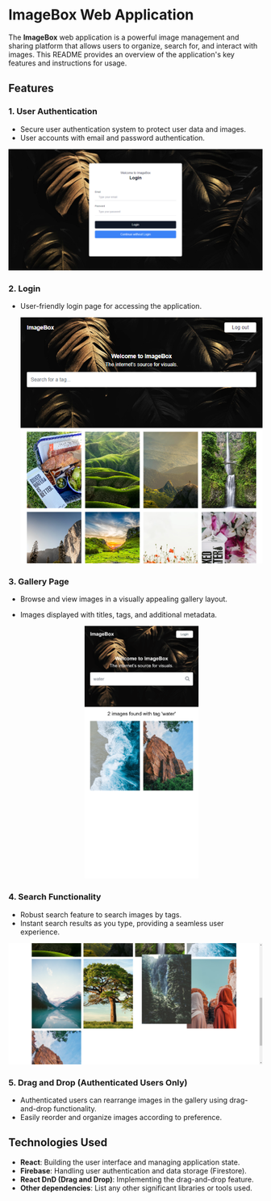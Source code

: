 # ImageBox Web Application

The **ImageBox** web application is a powerful image management and sharing platform that allows users to  organize, search for, and interact with images. This README provides an overview of the application's key features and instructions for usage.

## Features

### 1. User Authentication

- Secure user authentication system to protect user data and images.
- User accounts with email and password authentication.

<img src="https://github.com/thelouisgram/image-box/blob/main/src/assets/read-me/login.png" />

### 2. Login

- User-friendly login page for accessing the application.

  <p align='center'>
    <img src='https://github.com/thelouisgram/image-box/blob/main/src/assets/read-me/pad%20view.png' />
  </p>

### 3. Gallery Page

- Browse and view images in a visually appealing gallery layout.
- Images displayed with titles, tags, and additional metadata.

  <p align='center' >
    <img src='https://github.com/thelouisgram/image-box/blob/main/src/assets/read-me/tag.png' height='500px' />
  </p>

### 4. Search Functionality

- Robust search feature to search images by tags.
- Instant search results as you type, providing a seamless user experience.

<img src='https://github.com/thelouisgram/image-box/blob/main/src/assets/read-me/drag.png' />

### 5. Drag and Drop (Authenticated Users Only)

- Authenticated users can rearrange images in the gallery using drag-and-drop functionality.
- Easily reorder and organize images according to preference.

## Technologies Used

- **React**: Building the user interface and managing application state.
- **Firebase**: Handling user authentication and data storage (Firestore).
- **React DnD (Drag and Drop)**: Implementing the drag-and-drop feature.
- **Other dependencies**: List any other significant libraries or tools used.
